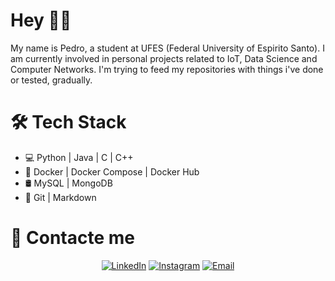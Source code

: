 # Hey 👋🏻

My name is Pedro, a student at UFES (Federal University of Espirito Santo). I am currently involved in personal projects related to IoT, Data Science and Computer Networks. I'm trying to feed my repositories with things i've done or tested, gradually.



# 🛠  Tech Stack

-   💻   Python | Java | C | C++ 
-   🐋  Docker | Docker Compose | Docker Hub
-   🛢    MySQL | MongoDB
-   🔧  Git | Markdown

# 📲 Contacte me

<p align="center">
<a target="_blank" href="https://www.linkedin.com/in/pedro-henrique-rizzi-follador-527520137//"><img alt="LinkedIn" src="https://img.shields.io/badge/LinkedIn-Pedro%20Henrique-blue?style=flat-square&logo=linkedin"></a>
<a target="_blank" href="https://www.instagram.com/phfollador//"><img alt="Instagram" src="https://img.shields.io/badge/Instagram-phfollador-blue?style=flat-square&logo=instagram"></a>
<a target="_blank" href="mailto:phfollador1@gmail.com"><img alt="Email" src="https://img.shields.io/badge/Email-phfollador1@gmail.com-blue?style=flat-square&logo=gmail"></a>
</p>
